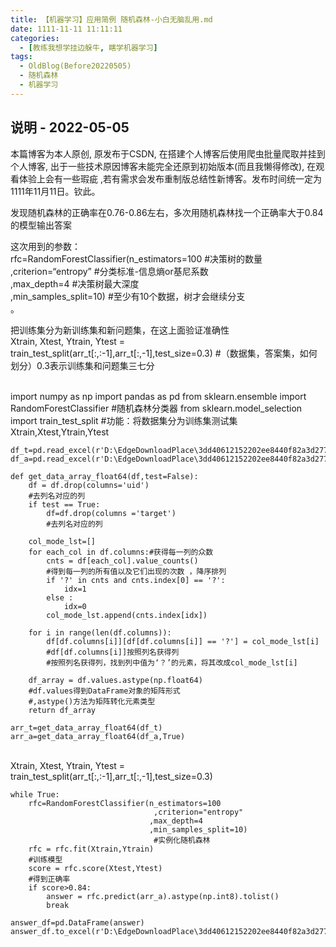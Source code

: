 ```yaml
---
title: 【机器学习】应用简例 随机森林-小白无脑乱用.md
date: 1111-11-11 11:11:11
categories:
  - [教练我想学挂边躲牛, 瞎学机器学习]
tags:
  - OldBlog(Before20220505)
  - 随机森林
  - 机器学习
---
```


## 说明 - 2022-05-05
本篇博客为本人原创, 原发布于CSDN, 在搭建个人博客后使用爬虫批量爬取并挂到个人博客, 出于一些技术原因博客未能完全还原到初始版本(而且我懒得修改), 在观看体验上会有一些瑕疵 ,若有需求会发布重制版总结性新博客。发布时间统一定为1111年11月11日。钦此。

发现随机森林的正确率在0.76-0.86左右，多次用随机森林找一个正确率大于0.84的模型输出答案

这次用到的参数：  
rfc=RandomForestClassifier(n_estimators=100 #决策树的数量  
,criterion=“entropy” #分类标准-信息熵or基尼系数  
,max_depth=4 #决策树最大深度  
,min_samples_split=10) #至少有10个数据，树才会继续分支  
。

把训练集分为新训练集和新问题集，在这上面验证准确性  
Xtrain, Xtest, Ytrain, Ytest =
train_test_split(arr_t[:,:-1],arr_t[:,-1],test_size=0.3)
#（数据集，答案集，如何划分）0.3表示训练集和问题集三七分


​    
    import numpy as np
    import pandas as pd
    from sklearn.ensemble import RandomForestClassifier
    #随机森林分类器
    from sklearn.model_selection import train_test_split
    #功能：将数据集分为训练集测试集 Xtrain,Xtest,Ytrain,Ytest
    
    df_t=pd.read_excel(r'D:\EdgeDownloadPlace\3dd40612152202ee8440f82a3d277008\train.xlsx')
    df_a=pd.read_excel(r'D:\EdgeDownloadPlace\3dd40612152202ee8440f82a3d277008\test.xlsx')
    
    def get_data_array_float64(df,test=False):
        df = df.drop(columns='uid')
        #去列名对应的列
        if test == True:
            df=df.drop(columns ='target')
            #去列名对应的列
            
        col_mode_lst=[]
        for each_col in df.columns:#获得每一列的众数
            cnts = df[each_col].value_counts()
       		#得到每一列的所有值以及它们出现的次数 ，降序排列
            if '?' in cnts and cnts.index[0] == '?':
                idx=1
            else :
                idx=0
            col_mode_lst.append(cnts.index[idx])
    
        for i in range(len(df.columns)):
            df[df.columns[i]][df[df.columns[i]] == '?'] = col_mode_lst[i]
            #df[df.columns[i]]按照列名获得列
    		#按照列名获得列，找到列中值为‘？’的元素，将其改成col_mode_lst[i]
    		
        df_array = df.values.astype(np.float64)
        #df.values得到DataFrame对象的矩阵形式
        #,astype()方法为矩阵转化元素类型
        return df_array
    
    arr_t=get_data_array_float64(df_t)
    arr_a=get_data_array_float64(df_a,True)


​    
    Xtrain, Xtest, Ytrain, Ytest = train_test_split(arr_t[:,:-1],arr_t[:,-1],test_size=0.3)
    
    while True:
        rfc=RandomForestClassifier(n_estimators=100
                                    ,criterion="entropy"
                                   ,max_depth=4
                                   ,min_samples_split=10)
                               		#实例化随机森林
        rfc = rfc.fit(Xtrain,Ytrain)
        #训练模型
        score = rfc.score(Xtest,Ytest)
        #得到正确率
        if score>0.84:
            answer = rfc.predict(arr_a).astype(np.int8).tolist()
            break
    
    answer_df=pd.DataFrame(answer)
    answer_df.to_excel(r'D:\EdgeDownloadPlace\3dd40612152202ee8440f82a3d277008\20201028ans.xlsx')

